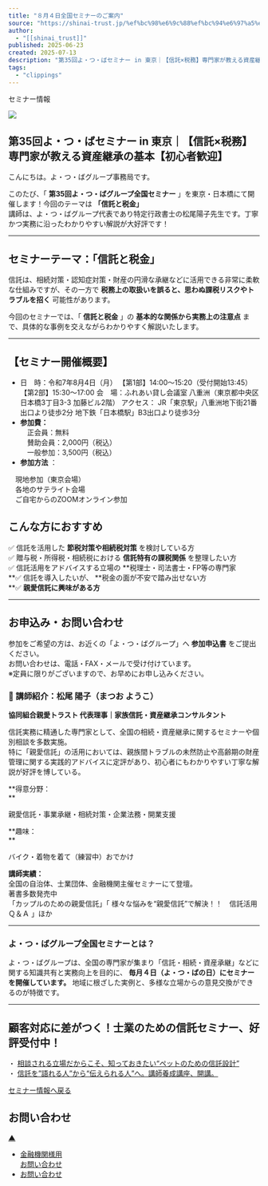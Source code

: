 ```yaml
---
title: "８月４日全国セミナーのご案内"
source: "https://shinai-trust.jp/%ef%bc%98%e6%9c%88%ef%bc%94%e6%97%a5%e5%85%a8%e5%9b%bd%e3%82%bb%e3%83%9f%e3%83%8a%e3%83%bc%e3%81%ae%e3%81%94%e6%a1%88%e5%86%85/"
author:
  - "[[shinai_trust]]"
published: 2025-06-23
created: 2025-07-13
description: "第35回よ・つ・ばセミナー in 東京｜【信託×税務】専門家が教える資産継承の基本【初心者歓迎】 こんにちは。"
tags:
  - "clippings"
---
```

セミナー情報

![](https://shinai-trust.jp/site/wp-content/uploads/2025/06/35teireisemina-070804.png)

## 第35回よ・つ・ばセミナー in 東京｜【信託×税務】専門家が教える資産継承の基本【初心者歓迎】

こんにちは。よ・つ・ばグループ事務局です。

このたび、「 **第35回よ・つ・ばグループ全国セミナー** 」を東京・日本橋にて開催します！今回のテーマは **「信託と税金」**  
講師は、よ・つ・ばグループ代表であり特定行政書士の松尾陽子先生です。丁寧かつ実務に沿ったわかりやすい解説が大好評です！

---

## セミナーテーマ：「信託と税金」

信託は、相続対策・認知症対策・財産の円滑な承継などに活用できる非常に柔軟な仕組みですが、その一方で **税務上の取扱いを誤ると、思わぬ課税リスクやトラブルを招く** 可能性があります。

今回のセミナーでは、「 **信託と税金** 」の **基本的な関係から実務上の注意点** まで、具体的な事例を交えながらわかりやすく解説いたします。

---

## 【セミナー開催概要】

- 日　時：令和7年8月4日（月）
	【第1部】14:00～15:20（受付開始13:45）
	【第2部】15:30～17:00
	会　場：ふれあい貸し会議室 八重洲（東京都中央区日本橋3丁目3-3 加藤ビル2階）
	アクセス：
	JR「東京駅」八重洲地下街21番出口より徒歩2分
	地下鉄「日本橋駅」B3出口より徒歩3分
- **参加費：**  
	　正会員：無料  
	　賛助会員：2,000円（税込）  
	　一般参加：3,500円（税込）
- **参加方法** ：

　現地参加（東京会場）  
　各地のサテライト会場  
　ご自宅からのZOOMオンライン参加

## こんな方におすすめ

✅ 信託を活用した **節税対策や相続税対策** を検討している方  
✅ 贈与税・所得税・相続税における **信託特有の課税関係** を整理したい方  
✅ 信託活用をアドバイスする立場の **税理士・司法書士・FP等の専門家  
**✅ 信託を導入したいが、 **税金の面が不安で踏み出せない方  
**✅ **親愛信託に興味がある方**

---

## お申込み・お問い合わせ

参加をご希望の方は、お近くの「よ・つ・ばグループ」へ **参加申込書** をご提出ください。  
お問い合わせは、電話・FAX・メールで受け付けています。  
※定員に限りがございますので、お早めにお申し込みください。

### 🔷 講師紹介：松尾 陽子（まつお ようこ）

**協同組合親愛トラスト 代表理事｜家族信託・資産継承コンサルタント**

信託実務に精通した専門家として、全国の相続・資産継承に関するセミナーや個別相談を多数実施。  
特に「親愛信託」の活用においては、親族間トラブルの未然防止や高齢期の財産管理に関する実践的アドバイスに定評があり、初心者にもわかりやすい丁寧な解説が好評を博している。

**得意分野：  
**

親愛信託・事業承継・相続対策・企業法務・開業支援

**趣味：  
**

バイク・着物を着て（練習中）おでかけ

**講師実績：**  
全国の自治体、士業団体、金融機関主催セミナーにて登壇。  
著書多数発売中  
「カップルのための親愛信託」「 様々な悩みを“親愛信託”で解決！！　信託活用Ｑ＆Ａ 」ほか

---

### よ・つ・ばグループ全国セミナーとは？

よ・つ・ばグループは、全国の専門家が集まり「信託・相続・資産承継」などに関する知識共有と実務向上を目的に、 **毎月４日（よ・つ・ばの日）にセミナーを開催しています。** 地域に根ざした実例と、多様な立場からの意見交換ができるのが特徴です。

---

## 顧客対応に差がつく！士業のための信託セミナー、好評受付中！

・ [相談される立場だからこそ、知っておきたい“ペットのための信託設計”](https://shinai-trust.jp/%e9%80%a3%e7%b6%9a%e8%ac%9b%e5%ba%a7%e3%81%ae%e3%81%94%e6%a1%88%e5%86%85%e3%80%90%e3%83%9a%e3%83%83%e3%83%88%e4%bf%a1%e8%a8%97%e3%80%91/)  
・ [信託を”語れる人”から“伝えられる人”へ。講師養成講座、開講。](https://shinai-trust.jp/%e9%80%a3%e7%b6%9a%e8%ac%9b%e5%ba%a7%e3%81%ae%e3%81%94%e6%a1%88%e5%86%85%e3%80%90%e8%ac%9b%e5%b8%ab%e9%a4%8a%e6%88%90%e3%80%91/)

[セミナー情報へ戻る](https://shinai-trust.jp/seminar/)

## お問い合わせ

[▲](https://shinai-trust.jp/%ef%bc%98%e6%9c%88%ef%bc%94%e6%97%a5%e5%85%a8%e5%9b%bd%e3%82%bb%e3%83%9f%e3%83%8a%e3%83%bc%e3%81%ae%e3%81%94%e6%a1%88%e5%86%85/#header_top "ページトップへ")

- [金融機関様用  
	お問い合わせ](https://shinai-trust.jp/finance_inputform/)
- [お問い合わせ](https://shinai-trust.jp/contact/)